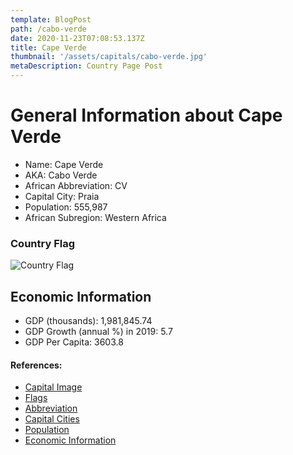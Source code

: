 ```yaml
---
template: BlogPost
path: /cabo-verde
date: 2020-11-23T07:08:53.137Z
title: Cape Verde
thumbnail: '/assets/capitals/cabo-verde.jpg'
metaDescription: Country Page Post
---
```


# General Information about Cape Verde

- Name: Cape Verde
- AKA: Cabo Verde
- African Abbreviation: CV
- Capital City: Praia
- Population: 555,987
- African Subregion: Western Africa

### Country Flag
![Country Flag](https://raw.githubusercontent.com/hjnilsson/country-flags/master/png1000px/cv.png)

## Economic Information
 - GDP (thousands): 1,981,845.74
 - GDP Growth (annual %) in 2019: 5.7
 - GDP Per Capita: 3603.8

#### References:
- [Capital Image](https://www.worldatlas.com/upload/10/48/d5/shutterstock-317019080.jpg)
- [Flags](https://github.com/hjnilsson/country-flags)
- [Abbreviation](https://planetarynames.wr.usgs.gov/Abbreviations)
- [Capital Cities](https://www.nationsonline.org/oneworld/capitals_africa.htm)
- [Population](https://www.worldometers.info/population/countries-in-africa-by-population/)
- [Economic Information](https://data.worldbank.org/)
